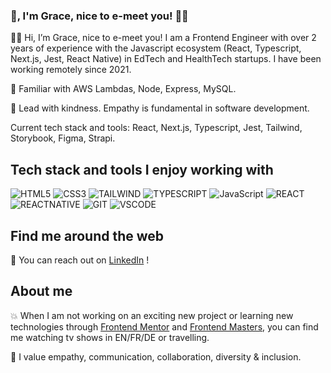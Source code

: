 ### 👋, I'm Grace, nice to e-meet you! 👩‍💻

👩‍💻 Hi, I’m Grace, nice to e-meet you! I am a Frontend Engineer with over 2 years of experience with the Javascript ecosystem (React, Typescript, Next.js, Jest, React Native) in EdTech and HealthTech startups. I have been working remotely since 2021.

🚀 Familiar with AWS Lambdas, Node, Express, MySQL. 

🌈 Lead with kindness. Empathy is fundamental in software development.

Current tech stack and tools: React, Next.js, Typescript, Jest, Tailwind, Storybook, Figma, Strapi.

## Tech stack and tools I enjoy working with

![HTML5](https://img.shields.io/badge/HTML5-E34F26?style=for-the-badge&logo=html5&logoColor=white)
![CSS3](https://img.shields.io/badge/CSS3-1572B6?style=for-the-badge&logo=css3&logoColor=white)
![TAILWIND](https://img.shields.io/badge/Tailwind-563D7C?style=for-the-badge&logo=tailwind&logoColor=white)
![TYPESCRIPT](https://img.shields.io/badge/TypeScript-007ACC?style=for-the-badge&logo=typescript&logoColor=white)
![JavaScript](https://img.shields.io/badge/JavaScript-323330?style=for-the-badge&logo=javascript&logoColor=F7DF1E)
![REACT](https://img.shields.io/badge/React-20232A?style=for-the-badge&logo=react&logoColor=61DAFB)
![REACTNATIVE](	https://img.shields.io/badge/React_Native-20232A?style=for-the-badge&logo=react&logoColor=61DAFB)
![GIT](https://img.shields.io/badge/Git-F05032?style=for-the-badge&logo=git&logoColor=white)
![VSCODE](https://img.shields.io/badge/VSCode-0078D4?style=for-the-badge&logo=visual%20studio%20code&logoColor=white)

## Find me around the web

💼 You can reach out on <a href="https://www.linkedin.com/in/grazia-palombella">LinkedIn</a> !

## About me

💥 When I am not working on an exciting new project or learning new technologies through <a href="https://www.frontendmentor.io/" target="_blank">Frontend Mentor</a> and <a href="https://www.frontendmasters.com/" target="_blank">Frontend Masters</a>, you can find me watching tv shows in EN/FR/DE or travelling. 

🌈 I value empathy, communication, collaboration, diversity & inclusion.
